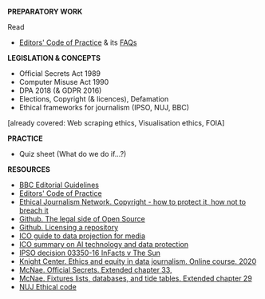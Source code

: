 **PREPARATORY WORK**

Read

- [Editors' Code of Practice](https://www.ipso.co.uk/editors-code-of-practice/) & its [FAQs](https://www.ipso.co.uk/faqs/editors-code/)

**LEGISLATION & CONCEPTS**

- Official Secrets Act 1989
- Computer Misuse Act 1990
- DPA 2018 (& GDPR 2016)
- Elections, Copyright (& licences), Defamation
- Ethical frameworks for journalism (IPSO, NUJ, BBC)

[already covered: Web scraping ethics, Visualisation ethics, FOIA]

**PRACTICE**

- Quiz sheet (What do we do if...?)

**RESOURCES**

- [BBC Editorial Guidelines](https://www.bbc.com/editorialguidelines/)
- [Editors' Code of Practice](https://www.ipso.co.uk/editors-code-of-practice/)
- [Ethical Journalism Network. Copyright - how to protect it, how not to breach it](https://ethicaljournalismnetwork.org/resources/courses/copyright)
- [Github. The legal side of Open Source](https://opensource.guide/legal/)
- [Github. Licensing a repository](https://docs.github.com/en/free-pro-team@latest/github/creating-cloning-and-archiving-repositories/licensing-a-repository)
- [ICO guide to data projection for media](https://ico.org.uk/media/for-organisations/documents/1547/data-protection-and-journalism-quick-guide.pdf)
- [ICO summary on AI technology and data protection](https://ico.org.uk/for-organisations/guide-to-dp/key-data-protection-themes/explaining-decisions-made-with-artificial-intelligence/part-1-the-basics-of-explaining-ai/legal-framework/)
- [IPSO decision 03350-16 InFacts v The Sun](https://www.ipso.co.uk/rulings-and-resolution-statements/ruling/?id=03350-16)
- [Knight Center. Ethics and equity in data journalism. Online course. 2020](https://www.journalismcourses.org/course/equity-ethics-in-data-journalism-hands-on-approaches-to-getting-your-data-right-2/ )
- [McNae. Official Secrets. Extended chapter 33, ](https://learninglink.oup.com/access/mcnaes25e-resources#tag_chapter-33)
- [McNae. Fixtures lists, databases, and tide tables. Extended chapter 29](https://learninglink.oup.com/access/mcnaes25e-resources#tag_chapter-29)
- [NUJ Ethical code](https://www.nuj.org.uk/about/nuj-code/)
